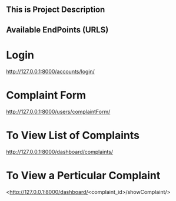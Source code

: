 ## This is Project Description


## Available EndPoints (URLS)
# Login 
<http://127.0.0.1:8000/accounts/login/>

# Complaint Form
<http://127.0.0.1:8000/users/complaintForm/>

# To View List of Complaints
<http://127.0.0.1:8000/dashboard/complaints/>

# To View a Perticular Complaint
<http://127.0.0.1:8000/dashboard/<complaint_id>/showComplaint/>